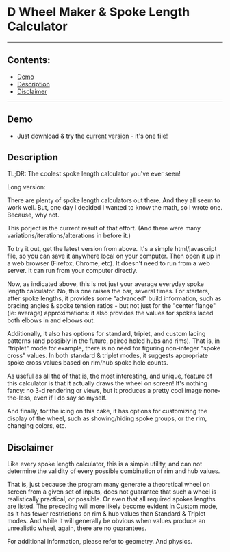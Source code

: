 # D Wheel Maker & Spoke Length Calculator



--------------------------------------------------------------------------------
## Contents:
- [Demo](#demo)
- [Description](#description)
- [Disclaimer](#disclaimer)



--------------------------------------------------------------------------------
## <a name=demo></a>Demo

- Just download & try the [current version](https://raw.githubusercontent.com/Self-Evident/The_SVG_Wheel_Maker/master/The_SVG_Wheel_Maker.html) - it's one file!
  



## <a name=description></a>Description

TL;DR: The coolest spoke length calculator you've ever seen!


Long version:

There are plenty of spoke length calculators out there.  And they all seem to work well.  But, one day I decided I wanted to know the math, so I wrote one. Because, why not.

This porject is the current result of that effort. (And there were many variations/iterations/alterations in before it.)

To try it out, get the latest version from above.  It's a simple html/javascript file, so you can save it anywhere local on your computer. Then open it up in a web browser (Firefox, Chrome, etc).  It doesn't need to run from a web server. It can run from your computer directly. 

Now, as indicated above, this is not just your average everyday spoke length calculator.  No, this one raises the bar, several times.  For starters, after spoke lengths, it provides some "advanced" build information, such as bracing angles & spoke tension ratios - but not just for the "center flange" (ie: average) approximations: it also provides the values for spokes laced both elbows in and elbows out.

Additionally, it also has options for standard, triplet, and custom lacing patterns (and possibly in the future, paired holed hubs and rims).  That is, in "triplet" mode for example, there is no need for figuring non-integer "spoke cross" values.  In both standard & triplet modes, it suggests appropriate spoke cross values based on rim/hub spoke hole counts.

As useful as all the of that is, the most interesting, and unique, feature of this calculator is that it actually draws the wheel on screen!  It's nothing fancy: no 3-d rendering or views, but it produces a pretty cool image none-the-less, even if I do say so myself.

And finally, for the icing on this cake, it has options for customizing the display of the wheel, such as showing/hiding spoke groups, or the rim, changing colors, etc.


## <a name=disclaimer></a>Disclaimer

Like every spoke length calculator, this is a simple utility, and can not determine the validity of every possible combination of rim and hub values.

That is, just because the program many generate a theoretical wheel on screen from a given set of inputs, does not guarantee that such a wheel is realistically practical, or possible. Or even that all required spokes lengths are listed.  The preceding will more likely become evident in Custom mode, as it has fewer restrictions on rim & hub values than Standard & Triplet modes.  And while it will generally be obvious when values produce an unrealistic wheel, again, there are no guarantees.

For additional information, please refer to geometry. And physics.
